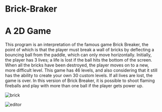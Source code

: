# Brick-Braker
# A 2D Game

This program is an interpretation of the famous game Brick Breaker, the point of which is that the player must break a wall of bricks by deflecting a bouncing ball from the paddle, which can only move horizontally.
Initially, the player has 3 lives; a life is lost if the ball hits the bottom of the screen. When all the bricks have been destroyed, the player moves on to a new, more difficult level. This game has 46 levels, and also considering that it still has the ability to create your own 30 custom levels. If all lives are lost, the game is over.
In this version of Brick Breaker, it is possible to shoot flaming fireballs and play with more than one ball if the player gets power up.

![brick](https://user-images.githubusercontent.com/61186198/109146081-69362580-7774-11eb-8c71-3a5b1c193fe4.gif)

![editor](https://user-images.githubusercontent.com/61186198/109146189-8cf96b80-7774-11eb-98c7-c43ff3697dc8.gif)
